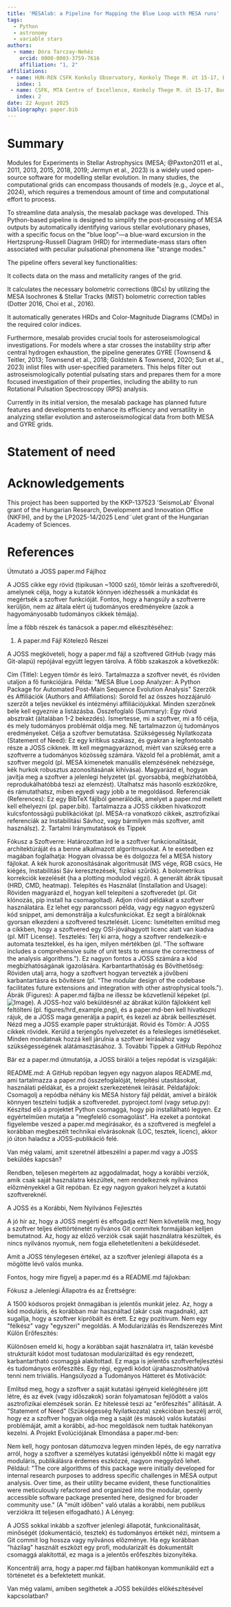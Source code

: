 ```yaml
---
title: 'MESAlab: a Pipeline for Mapping the Blue Loop with MESA runs'
tags:
  - Python
  - astronomy
  - variable stars
authors:
  - name: Dóra Tarczay-Nehéz
    orcid: 0000-0003-3759-7616
    affiliation: "1, 2"
affiliations:
 - name: HUN-REN CSFK Konkoly Observatory, Konkoly Thege M. út 15-17, Budapest, 1121, Hungary
   index: 1
 - name: CSFK, MTA Centre of Excellence, Konkoly Thege M. út 15-17, Budapest, 1121, Hungary
   index: 2
date: 22 August 2025
bibliography: paper.bib
---
```


# Summary 

Modules for Experiments in Stellar Astrophysics (MESA; @Paxton2011 et al., 2011, 2013, 2015, 2018, 2019; Jermyn et al., 2023) is a widely used open-source software for modelling stellar evolution. In many studies, the computational grids can encompass thousands of models (e.g., Joyce et al., 2024), which requires a tremendous amount of time and computational effort to process.

To streamline data analysis, the mesalab package was developed. This Python-based pipeline is designed to simplify the post-processing of MESA outputs by automatically identifying various stellar evolutionary phases, with a specific focus on the "blue loop"—a blue-ward excursion in the Hertzsprung-Russell Diagram (HRD) for intermediate-mass stars often associated with peculiar pulsational phenomena like "strange modes."

The pipeline offers several key functionalities:

It collects data on the mass and metallicity ranges of the grid.

It calculates the necessary bolometric corrections (BCs) by utilizing the MESA Isochrones & Stellar Tracks (MIST) bolometric correction tables (Dotter 2016, Choi et al., 2016).

It automatically generates HRDs and Color-Magnitude Diagrams (CMDs) in the required color indices.

Furthermore, mesalab provides crucial tools for asteroseismological investigations. For models where a star crosses the instability strip after central hydrogen exhaustion, the pipeline generates GYRE (Townsend & Teitler, 2013; Townsend et al., 2018; Goldstein & Townsend, 2020; Sun et al., 2023) inlist files with user-specified parameters. This helps filter out astroseismologically potential pulsating stars and prepares them for a more focused investigation of their properties, including the ability to run Rotational Pulsation Spectroscopy (RPS) analysis.

Currently in its initial version, the mesalab package has planned future features and developments to enhance its efficiency and versatility in analyzing stellar evolution and asteroseismological data from both MESA and GYRE grids.



# Statement of need

# Acknowledgements
This project has been supported by the KKP-137523 'SeismoLab' Élvonal grant of the Hungarian Research, Development and Innovation Office (NKFIH), and by the LP2025-14/2025 Lend¨ulet grant of the Hungarian Academy of Sciences.

# References

Útmutató a JOSS paper.md Fájlhoz

A JOSS cikke egy rövid (tipikusan ~1000 szó), tömör leírás a szoftveredről, amelynek célja, hogy a kutatók könnyen idézhessék a munkádat és megértsék a szoftver funkcióját. Fontos, hogy a hangsúly a szoftverre kerüljön, nem az általa elért új tudományos eredményekre (azok a hagyományosabb tudományos cikkek témája).

Íme a főbb részek és tanácsok a paper.md elkészítéséhez:

1. A paper.md Fájl Kötelező Részei

A JOSS megköveteli, hogy a paper.md fájl a szoftvered GitHub (vagy más Git-alapú) repójával együtt legyen tárolva. A főbb szakaszok a következők:

Cím (Title):
Legyen tömör és leíró.
Tartalmazza a szoftver nevét, és röviden utaljon a fő funkciójára.
Példa: "MESA Blue Loop Analyzer: A Python Package for Automated Post-Main Sequence Evolution Analysis"
Szerzők és Affiliációk (Authors and Affiliations):
Sorold fel az összes hozzájáruló szerzőt a teljes nevükkel és intézményi affiliációjukkal.
Minden szerzőnek bele kell egyeznie a listázásba.
Összefoglaló (Summary):
Egy rövid absztrakt (általában 1-2 bekezdés).
Ismertesse, mi a szoftver, mi a fő célja, és mely tudományos problémát oldja meg.
NE tartalmazzon új tudományos eredményeket. Célja a szoftver bemutatása.
Szükségesség Nyilatkozata (Statement of Need):
Ez egy kritikus szakasz, és gyakran a legfontosabb része a JOSS cikknek.
Itt kell megmagyaráznod, miért van szükség erre a szoftverre a tudományos közösség számára.
Vázold fel a problémát, amit a szoftver megold (pl. MESA kimenetek manuális elemzésének nehézsége, kék hurkok robusztus azonosításának kihívása).
Magyarázd el, hogyan javítja meg a szoftver a jelenlegi helyzetet (pl. gyorsabbá, megbízhatóbbá, reprodukálhatóbbá teszi az elemzést).
Utalhatsz más hasonló eszközökre, és rámutathatsz, miben egyedi vagy jobb a te megoldásod.
Referenciák (References):
Ez egy BibTeX fájlból generálódik, amelyet a paper.md mellett kell elhelyezni (pl. paper.bib).
Tartalmazza a JOSS cikkben hivatkozott kulcsfontosságú publikációkat (pl. MESA-ra vonatkozó cikkek, asztrofizikai referenciák az Instabilitási Sávhoz, vagy bármilyen más szoftver, amit használsz).
2. Tartalmi Iránymutatások és Tippek

Fókusz a Szoftverre:
Határozottan írd le a szoftver funkcionalitását, architektúráját és a benne alkalmazott algoritmusokat.
A te esetedben ez magában foglalhatja:
Hogyan olvassa be és dolgozza fel a MESA history fájlokat.
A kék hurok azonosításának algoritmusát (MS vége, RGB csúcs, He kiégés, Instabilitási Sáv keresztezések, fizikai szűrők).
A bolometrikus korrekciók kezelését (ha a plotting modulod végzi).
A generált ábrák típusait (HRD, CMD, heatmap).
Telepítés és Használat (Installation and Usage):
Röviden magyarázd el, hogyan kell telepíteni a szoftveredet (pl. Git klónozás, pip install ha csomagoltad).
Adjon rövid példákat a szoftver használatára. Ez lehet egy parancssori példa, vagy egy nagyon egyszerű kód snippet, ami demonstrálja a kulcsfunkciókat.
Ez segít a bírálóknak gyorsan elkezdeni a szoftvered tesztelését.
Licenc: Ismételten említsd meg a cikkben, hogy a szoftvered egy OSI-jóváhagyott licenc alatt van kiadva (pl. MIT License).
Tesztelés:
Térj ki arra, hogy a szoftver rendelkezik-e automata tesztekkel, és ha igen, milyen mértékben (pl. "The software includes a comprehensive suite of unit tests to ensure the correctness of the analysis algorithms.").
Ez nagyon fontos a JOSS számára a kód megbízhatóságának igazolására.
Karbantarthatóság és Bővíthetőség:
Röviden utalj arra, hogy a szoftvert hogyan tervezték a jövőbeni karbantartásra és bővítésre (pl. "The modular design of the codebase facilitates future extensions and integration with other astrophysical tools.").
Ábrák (Figures):
A paper.md fájlba ne illessz be közvetlenül képeket (pl. ![Image](path/to/image.png)).
A JOSS-hoz való beküldésnél az ábrákat külön fájlokként kell feltölteni (pl. figures/hrd_example.png), és a paper.md-ben kell hivatkozni rájuk, de a JOSS maga generálja a papírt, és kezeli az ábrák beillesztését. Nézd meg a JOSS example paper struktúráját.
Rövid és Tömör:
A JOSS cikkek rövidek. Kerüld a terjengős nyelvezetet és a felesleges ismétléseket. Minden mondatnak hozzá kell járulnia a szoftver leírásához vagy szükségességének alátámasztásához.
3. További Tippek a GitHub Repóhoz

Bár ez a paper.md útmutatója, a JOSS bírálói a teljes repódat is vizsgálják:

README.md: A GitHub repóban legyen egy nagyon alapos README.md, ami tartalmazza a paper.md összefoglalóját, telepítési utasításokat, használati példákat, és a projekt szerkezetének leírását.
Példafájlok: Csomagolj a repódba néhány kis MESA history fájl példát, amivel a bírálók könnyen tesztelni tudják a szoftveredet.
pyproject.toml (vagy setup.py): Készítsd elő a projektet Python csomaggá, hogy pip installálható legyen. Ez egyértelműen mutatja a "megfelelő csomagolást".
Ha ezeket a pontokat figyelembe veszed a paper.md megírásakor, és a szoftvered is megfelel a korábban megbeszélt technikai elvárásoknak (LOC, tesztek, licenc), akkor jó úton haladsz a JOSS-publikáció felé.

Van még valami, amit szeretnél átbeszélni a paper.md vagy a JOSS beküldés kapcsán?


Rendben, teljesen megértem az aggodalmadat, hogy a korábbi verziók, amik csak saját használatra készültek, nem rendelkeznek nyilvános előzményekkel a Git repóban. Ez egy nagyon gyakori helyzet a kutatói szoftvereknél.

A JOSS és a Korábbi, Nem Nyilvános Fejlesztés

A jó hír az, hogy a JOSS megérti és elfogadja ezt! Nem követelik meg, hogy a szoftver teljes élettörténetét nyilvános Git commitek formájában kelljen bemutatnod. Az, hogy az előző verziók csak saját használatra készültek, és nincs nyilvános nyomuk, nem fogja ellehetetleníteni a beküldésedet.

Amit a JOSS ténylegesen értékel, az a szoftver jelenlegi állapota és a mögötte lévő valós munka.

Fontos, hogy mire figyelj a paper.md és a README.md fájlokban:

Fókusz a Jelenlegi Állapotra és az Érettségre:

A 1500 kódsoros projekt önmagában is jelentős munkát jelez.
Az, hogy a kód moduláris, és korábban már használtad (akár csak magadnak), azt sugallja, hogy a szoftver kipróbált és érett. Ez egy pozitívum. Nem egy "félkész" vagy "egyszeri" megoldás.
A Modularizálás és Rendszerezés Mint Külön Erőfeszítés:

Különösen emeld ki, hogy a korábban saját használatra írt, talán kevésbé strukturált kódot most tudatosan modularizáltad és egy rendezett, karbantartható csomaggá alakítottad. Ez maga is jelentős szoftverfejlesztési és tudományos erőfeszítés. Egy régi, egyedi kódot újrahasznosíthatóvá tenni nem triviális.
Hangsúlyozd a Tudományos Hátteret és Motivációt:

Említsd meg, hogy a szoftver a saját kutatási igényeid kielégítésére jött létre, és az évek (vagy időszakok) során folyamatosan fejlődött a valós asztrofizikai elemzések során. Ez hitelessé teszi az "erőfeszítés" állítását.
A "Statement of Need" (Szükségesség Nyilatkozata) szekcióban beszélj arról, hogy ez a szoftver hogyan oldja meg a saját (és mások) valós kutatási problémáját, amit a korábbi, ad-hoc megoldások nem tudtak hatékonyan kezelni.
A Projekt Evolúciójának Elmondása a paper.md-ben:

Nem kell, hogy pontosan dátumozva legyen minden lépés, de egy narratíva arról, hogy a szoftver a személyes kutatási igényekből nőtte ki magát egy moduláris, publikálásra érdemes eszközzé, nagyon meggyőző lehet.
Például: "The core algorithms of this package were initially developed for internal research purposes to address specific challenges in MESA output analysis. Over time, as their utility became evident, these functionalities were meticulously refactored and organized into the modular, openly accessible software package presented here, designed for broader community use."
(A "múlt időben" való utalás a korábbi, nem publikus verziókra itt teljesen elfogadható.)
A Lényeg:

A JOSS sokkal inkább a szoftver jelenlegi állapotát, funkcionalitását, minőségét (dokumentáció, tesztek) és tudományos értékét nézi, mintsem a Git commit log hossza vagy nyilvános előzménye. Ha egy korábban "házilag" használt eszközt egy profi, modularizált és dokumentált csomaggá alakítottál, ez maga is a jelentős erőfeszítés bizonyítéka.

Koncentrálj arra, hogy a paper.md fájlban hatékonyan kommunikáld ezt a történetet és a befektetett munkát.

Van még valami, amiben segíthetek a JOSS beküldés előkészítésével kapcsolatban?
